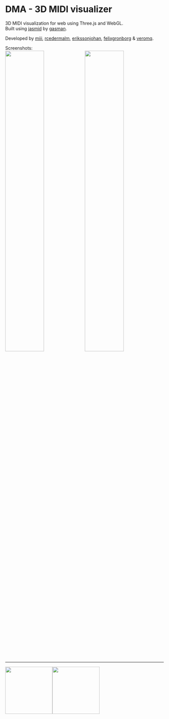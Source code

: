 # DMA - 3D MIDI visualizer
3D MIDI visualization for web using Three.js and WebGL.<br>
Built using [jasmid](https://github.com/gasman/jasmid) by [gasman](https://github.com/gasman).

Developed by [miii](https://github.com/miii), [rcedermalm](https://github.com/rcedermalm), [erikssonjohan](https://github.com/erikssonjohan), [felixgronborg](https://github.com/felixgronborg) & [veromq](https://github.com/veromq).

Screenshots:<br>
<img src="https://lh3.googleusercontent.com/XJZ5chu9euXGByUMeJJAPka5oYJ93Wx4tTpWbFpV7Hj8DzCGbgVeP2--dx7_TrW2oY4qsvKOEuQjQxfZtMc1enLV-0qHaUXfixS2QIBBiSuVCHr3uxaUnnE35QpoepuwyoDHZi4v" width="49.5%">
<img src="https://lh5.googleusercontent.com/FoBk7b2HO6skuLyMLHfJnHxdxmZOz0-815qSrN-k1wJwN1mHd-g2PdnXeAEM1EHU12jxeIG1F6CFzKdiRZjWQ69oH6YRThUyIDKK28b45w_8ohIOxOEg5uZ-IPV0ZJvvS-_bf-IY" width="49.5%">

---
<img src="http://www.pixelstech.net/article/images/three_logo.jpg" height="150px"><img src="https://upload.wikimedia.org/wikipedia/commons/thumb/6/61/HTML5_logo_and_wordmark.svg/250px-HTML5_logo_and_wordmark.svg.png" height="150px">
